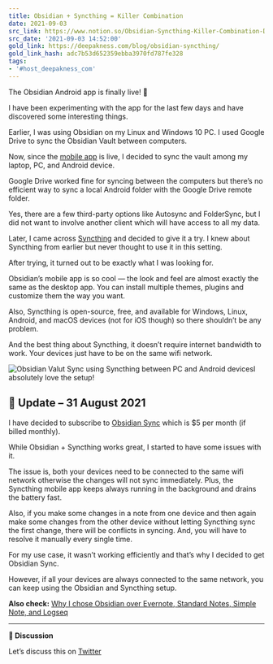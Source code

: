 ```yaml
---
title: Obsidian + Syncthing = Killer Combination
date: 2021-09-03
src_link: https://www.notion.so/Obsidian-Syncthing-Killer-Combination-Deepak-K-8832bcabbb1a4499a8ba82b500c24e89
src_date: '2021-09-03 14:52:00'
gold_link: https://deepakness.com/blog/obsidian-syncthing/
gold_link_hash: adc7b53d652359ebba3970fd787fe328
tags:
- '#host_deepakness_com'
---
```


The Obsidian Android app is finally live! 🔴

I have been experimenting with the app for the last few days and have discovered some interesting things.

Earlier, I was using Obsidian on my Linux and Windows 10 PC. I used Google Drive to sync the Obsidian Vault between computers.

Now, since the [mobile app](https://obsidian.md/mobile) is live, I decided to sync the vault among my laptop, PC, and Android device.

Google Drive worked fine for syncing between the computers but there’s no efficient way to sync a local Android folder with the Google Drive remote folder.

Yes, there are a few third-party options like Autosync and FolderSync, but I did not want to involve another client which will have access to all my data.

Later, I came across [Syncthing](https://syncthing.net/) and decided to give it a try. I knew about Syncthing from earlier but never thought to use it in this setting.

After trying, it turned out to be exactly what I was looking for.

Obsidian’s mobile app is so cool — the look and feel are almost exactly the same as the desktop app. You can install multiple themes, plugins and customize them the way you want.

Also, Syncthing is open-source, free, and available for Windows, Linux, Android, and macOS devices (not for iOS though) so there shouldn’t be any problem.

And the best thing about Syncthing, it doesn’t require internet bandwidth to work. Your devices just have to be on the same wifi network.

![](https://deepakness.com/wp-content/uploads/2021/12/obsidian-computer-mobile-sync-1024x638.jpg.webp "Obsidian Valut Sync using Syncthing between PC and Android devices")I absolutely love the setup!

📢 Update – 31 August 2021
-------------------------

I have decided to subscribe to [Obsidian Sync](https://obsidian.md/sync) which is $5 per month (if billed monthly).

While Obsidian + Syncthing works great, I started to have some issues with it.

The issue is, both your devices need to be connected to the same wifi network otherwise the changes will not sync immediately. Plus, the Syncthing mobile app keeps always running in the background and drains the battery fast.

Also, if you make some changes in a note from one device and then again make some changes from the other device without letting Syncthing sync the first change, there will be conflicts in syncing. And, you will have to resolve it manually every single time.

For my use case, it wasn’t working efficiently and that’s why I decided to get Obsidian Sync.

However, if all your devices are always connected to the same network, you can keep using the Obsidian and Syncthing setup.

**Also check:** [Why I chose Obsidian over Evernote, Standard Notes, Simple Note, and Logseq](https://deepakness.com/blog/still-obsidian/)



---

**💬 Discussion**

Let’s discuss this on [Twitter](https://twitter.com/DeepakNesss/status/1415948555513065472?s=20)